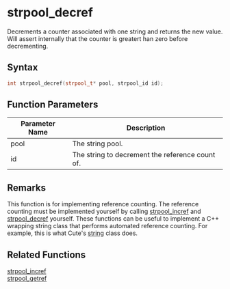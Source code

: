 
# strpool_decref

Decrements a counter associated with one string and returns the new value. Will assert internally that the counter is greatert han zero before decrementing.

## Syntax

```cpp
int strpool_decref(strpool_t* pool, strpool_id id);
```

## Function Parameters

Parameter Name | Description
--- | ---
pool | The string pool.
id | The string to decrement the reference count of.

## Remarks

This function is for implementing reference counting. The reference counting must be implemented yourself by calling [strpool_incref](https://github.com/RandyGaul/cute_framework/blob/master/doc/string/strpool/strpool_incref.md) and [strpool_decref](https://github.com/RandyGaul/cute_framework/blob/master/doc/string/strpool/strpool_decref.md) yourself. These functions can be useful to implement a C++ wrapping string class that performs automated reference counting. For example, this is what Cute's [string](https://github.com/RandyGaul/cute_framework/blob/master/doc/string/string/README.md) class does.

## Related Functions
  
[strpool_incref](https://github.com/RandyGaul/cute_framework/blob/master/doc/string/strpool/strpool_incref.md)  
[strpool_getref](https://github.com/RandyGaul/cute_framework/blob/master/doc/string/strpool/strpool_getref.md)  
